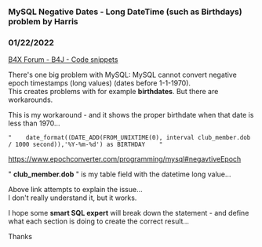 ### MySQL Negative Dates - Long DateTime (such as Birthdays) problem by Harris
### 01/22/2022
[B4X Forum - B4J - Code snippets](https://www.b4x.com/android/forum/threads/137826/)

There's one big problem with MySQL: MySQL cannot convert negative epoch timestamps (long values) (dates before 1-1-1970).  
This creates problems with for example **birthdates**. But there are workarounds.  
  
This is my workaround - and it shows the proper birthdate when that date is less than 1970…  

```B4X
"    date_format((DATE_ADD(FROM_UNIXTIME(0), interval club_member.dob / 1000 second)),'%Y-%m-%d') as BIRTHDAY    "
```

  
  
<https://www.epochconverter.com/programming/mysql#negavtiveEpoch>  
  
" **club\_member.dob** " is my table field with the datetime long value…  
  
Above link attempts to explain the issue…  
I don't really understand it, but it works.  
  
I hope some **smart SQL expert** will break down the statement - and define what each section is doing to create the correct result…  
  
Thanks